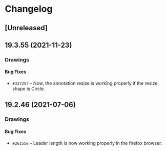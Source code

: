# Changelog

## [Unreleased]

## 19.3.55 (2021-11-23)

### Drawings

#### Bug Fixes

- `#337257` – Now, the annotation resize is working properly if the resize shape is Circle.

## 19.2.46 (2021-07-06)

### Drawings

#### Bug Fixes

- `#261558` – Leader length is now working properly in the firefox browser.